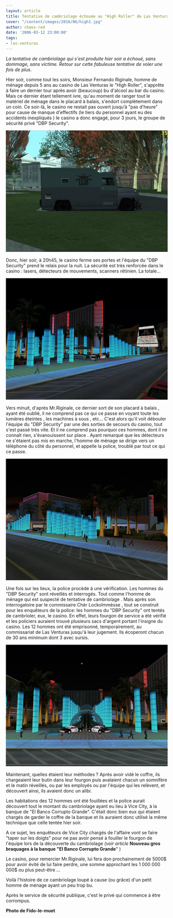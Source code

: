 ```yaml
---
layout: article
title: Tentative de cambriolage échouée au "High Roller" de Las Venturas
cover: "/content/images/2016/06/high1.jpg"
author: chaos-red
date: '2006-03-12 23:00:00'
tags:
- las-venturas
---
```


_La tentative de cambriolage qui s'est produite hier soir a échoué, sans dommage, sans victime. Retour sur cette fabuleuse tentative de voler une fois de plus._

Hier soir, comme tout les soirs, Monsieur Fernando Riginale, homme de ménage depuis 5 ans au casino de Las Venturas le "High Roller", s'apprête à faire un dernier tour après avoir (beaucoup) bu d'alcool au bar du casino. Mais ce dernier étant tellement ivre, qu'au moment de ranger tout le matériel de ménage dans le placard à balais, s'endort complètement dans un coin. Ce soir-là, le casino ne restait pas ouvert jusqu’à "pas d'heure" pour cause de manque d'effectifs (le tiers du personnel ayant eu des accidents inexpliqués ) le casino a donc engagé, pour 3 jours, le groupe de sécurité privé "DBP Security".

![Ci-dessus le fourgon de l'équipe, de type "Securicar".](  /content/images/2005/01/DBP.jpg)

Donc, hier soir, à 20h45, le casino ferme ses portes et l'équipe du "DBP Security" prend le relais pour la nuit. La sécurité est très renforcée dans le casino : lasers, détecteurs de mouvements, scanners rétinien. La totale...

![La police a bloqué l'accès au casino durant près de deux heures.](  /content/images/2005/01/high2.jpg)

Vers minuit, d'après Mr.Riginale, ce dernier sort de son placard à balais , ayant été oublié, il ne comprend pas ce qui ce passe en voyant toute les lumières éteintes , les machines à sous , etc... C'est alors qu'il voit débouler l'équipe du "DBP Security" par une des sorties de secours du casino, tout s'est passé très vite. Et il ne comprend pas pourquoi ces hommes, dont il ne connaît rien, s'évanouissent sur place . Ayant remarqué que les détecteurs ne s'étaient pas mis en marche, l'homme de ménage se dirige vers un téléphone du côté du personnel, et appelle la police, troublé par tout ce qui ce passe.

![](  /content/images/2005/01/high3.jpg)

Une fois sur les lieux, la police procède à une vérification. Les hommes du "DBP Security" sont réveillés et interrogés. Tout comme l'homme de ménage qui est suspecté de tentative de cambriolage . Mais après son interrogatoire par le commissaire Chèr Lockolmmèsse , tout se construit pour les enquêteurs de la police: les hommes du "DBP Security" ont tentés de cambrioler, eux, le casino. En effet, leurs fourgon de service a été vérifié et les policiers auraient trouvé plusieurs sacs d'argent portant l'insigne du casino. Les 12 hommes ont été emprisonné, temporairement, au commissariat de Las Venturas jusqu'à leur jugement. Ils écoperont chacun de 30 ans minimum dont 3 avec sursis.

![](  /content/images/2005/01/high4.jpg)

Maintenant, quelles étaient leur méthodes ? Après avoir vidé le coffre, ils chargeaient leur butin dans leur fourgon puis avalaient chacun un somnifère et le matin réveillés, ou par les employés ou par l'équipe qui les relèvent, et découvert ainsi, ils avaient donc un alibi.

Les habitations des 12 hommes ont été fouillées et la police aurait découvert tout le montant du cambriolage ayant eu lieu à Vice City, à la banque de "El Banco Corrupto Grande". C'était donc bien eux qui étaient chargés de garder le coffre de la banque et ils auraient donc utilisé la même technique que celle tentée hier soir.

A ce sujet, les enquêteurs de Vice City chargés de l'affaire vont se faire "taper sur les doigts" pour ne pas avoir pensé à fouiller le fourgon de l'équipe lors de la découverte du cambriolage _(voir article_ **Nouveau gros braquages à la banque "El Banco Corrupto Grande**" )

Le casino, pour remercier Mr.Riginale, lui fera don prochainement de 5000$ pour avoir évité de lui faire perdre, une somme approchant les 1 000 000 000$ ou plus peut-être ...

Voilà l'histoire de ce cambriolage loupé à cause (ou grâce) d'un petit homme de ménage ayant un peu trop bu.

Après le service de sécurité publique, c'est le privé qui commence à être corrompus.

**Photo de Fido-le-muet**

<!--kg-card-end: markdown-->
